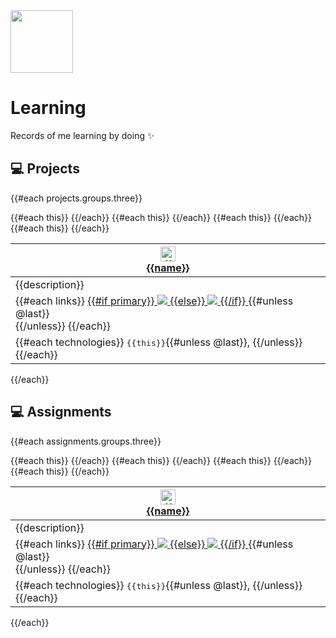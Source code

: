 <div>
  <img src="https://github.com/xkrishguptaa.png" height="100px" width="100px" />
  <br />
  <h1>Learning</h1>
  <p>Records of me learning by doing ✨</p>
</div>

## 💻 Projects

{{#each projects.groups.three}}

<table>
  <thead>
  {{#each this}}
    <th>
      <a href="{{repository.url}}">
        <img src="{{logo}}" height="24px" width="24px" alt="{{name}}'s logo" />
        <br />
        <b>{{name}}</b>
      </a>
    </th>
  {{/each}}
  </thead>
  <tbody>
    <tr>
    {{#each this}}
      <td>
        {{description}}
      </td>
    {{/each}}
    </tr>
    <tr>
    {{#each this}}
      <td>
        {{#each links}}
          <a href="{{link}}" title="{{text}} {{../name}}">
          {{#if primary}}
            <img src="https://img.shields.io/badge/{{urlify text}}-2965F1?style=for-the-badge&logoColor=fff&labelColor=2965F1&logo={{button.icon}}" />
          {{else}}
            <img src="https://img.shields.io/badge/{{urlify text}}-eee?style=for-the-badge&logo={{button.icon}}" />
          {{/if}}
          </a>
          {{#unless @last}}
            <br />
          {{/unless}}
        {{/each}}
      </td>
    {{/each}}
    </tr>
    <tr>
    {{#each this}}
      <td>
        {{#each technologies}}
          <kbd>{{this}}</kbd>{{#unless @last}}, {{/unless}}
        {{/each}}
      </td>
    {{/each}}
    </tr>
  </tbody>
</table>

{{/each}}

## 💻 Assignments

{{#each assignments.groups.three}}

<table>
  <thead>
  {{#each this}}
    <th>
      <a href="{{repository.url}}">
        <img src="{{logo}}" height="24px" width="24px" alt="{{name}}'s logo" />
        <br />
        <b>{{name}}</b>
      </a>
    </th>
  {{/each}}
  </thead>
  <tbody>
    <tr>
    {{#each this}}
      <td>
        {{description}}
      </td>
    {{/each}}
    </tr>
    <tr>
    {{#each this}}
      <td>
        {{#each links}}
          <a href="{{link}}" title="{{text}} {{../name}}">
          {{#if primary}}
            <img src="https://img.shields.io/badge/{{urlify text}}-2965F1?style=for-the-badge&logoColor=fff&labelColor=2965F1&logo={{button.icon}}" />
          {{else}}
            <img src="https://img.shields.io/badge/{{urlify text}}-eee?style=for-the-badge&logo={{button.icon}}" />
          {{/if}}
          </a>
          {{#unless @last}}
            <br />
          {{/unless}}
        {{/each}}
      </td>
    {{/each}}
    </tr>
    <tr>
    {{#each this}}
      <td>
        {{#each technologies}}
          <kbd>{{this}}</kbd>{{#unless @last}}, {{/unless}}
        {{/each}}
      </td>
    {{/each}}
    </tr>
  </tbody>
</table>

{{/each}}
